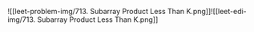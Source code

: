 
![[leet-problem-img/713. Subarray Product Less Than K.png]]![[leet-edi-img/713. Subarray Product Less Than K.png]]